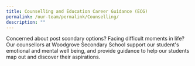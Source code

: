 ```yaml
---
title: Counselling and Education Career Guidance (ECG)
permalink: /our-team/permalink/Counselling/
description: ""
---
```

Concerned about post scondary options? Facing difficult moments in life? Our counsellors at Woodgrove Secondary School support our student's emotional and mental well being, and provide guidance to help our students map out and discover their aspirations.

